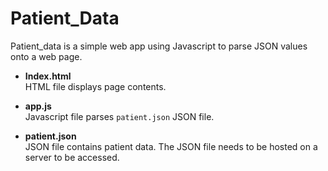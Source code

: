 # Patient_Data  
Patient_data is a simple web app using Javascript to parse JSON values onto a web page.

* **Index.html**  
HTML file displays page contents.

* **app.js**  
Javascript file parses ```patient.json``` JSON file.

* **patient.json**  
JSON file contains patient data. The JSON file needs to be hosted on a server to be accessed.
